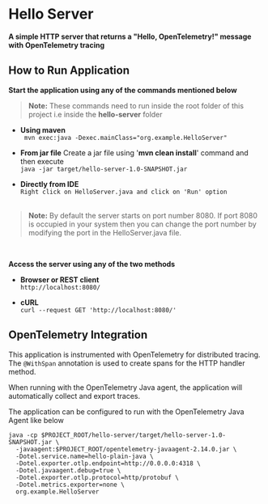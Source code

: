 # Hello Server

**A simple HTTP server that returns a "Hello, OpenTelemetry!" message with OpenTelemetry tracing**

## How to Run Application

**Start the application using any of the commands mentioned below**

> **Note:** These commands need to run inside the root folder of this project i.e inside the **hello-server** folder


- **Using maven** <br/>``` mvn exec:java -Dexec.mainClass="org.example.HelloServer"```


- **From jar file**
  Create a jar file using '**mvn clean install**' command and then execute
  <br/>```java -jar target/hello-server-1.0-SNAPSHOT.jar```


- **Directly from IDE**
  <br/>```Right click on HelloServer.java and click on 'Run' option```
  <br/><br/>

> **Note:** By default the server starts on port number 8080. If port 8080 is occupied in your system then you can change the port number by modifying the port in the HelloServer.java file.

<br/>

**Access the server using any of the two methods**

- **Browser or REST client**
  <br/>```http://localhost:8080/```


- **cURL**
  <br/>```curl --request GET 'http://localhost:8080/'```

## OpenTelemetry Integration

This application is instrumented with OpenTelemetry for distributed tracing. The `@WithSpan` annotation is used to create spans for the HTTP handler method.

When running with the OpenTelemetry Java agent, the application will automatically collect and export traces.

The application can be configured to run with the OpenTelemetry Java Agent like below

```aiignore
java -cp $PROJECT_ROOT/hello-server/target/hello-server-1.0-SNAPSHOT.jar \
  -javaagent:$PROJECT_ROOT/opentelemetry-javaagent-2.14.0.jar \
  -Dotel.service.name=hello-plain-java \
  -Dotel.exporter.otlp.endpoint=http://0.0.0.0:4318 \
  -Dotel.javaagent.debug=true \
  -Dotel.exporter.otlp.protocol=http/protobuf \
  -Dotel.metrics.exporter=none \
  org.example.HelloServer
```